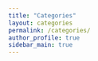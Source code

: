 ```yaml
---
title: "Categories"
layout: categories
permalink: /categories/
author_profile: true
sidebar_main: true
---
```

<!-- 
{% assign posts = site.categories['Github'] %}
{% for post in posts %} {% include archive-single.html type=page.entries_layout %} {% endfor %} -->
